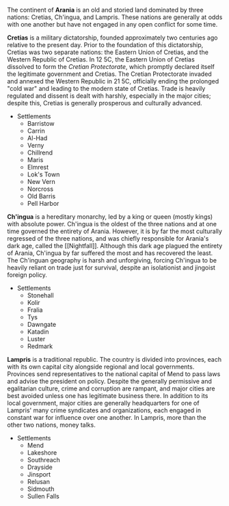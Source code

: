 The continent of **Arania** is an old and storied land dominated by three nations: Cretias, Ch'ingua, and Lampris. These nations are generally at odds with one another but have not engaged in any open conflict for some time. 

**Cretias** is a military dictatorship, founded approximately two centuries ago relative to the present day. Prior to the foundation of this dictatorship, Cretias was two separate nations: the Eastern Union of Cretias, and the Western Republic of Cretias. In 12 5C, the Eastern Union of Cretias dissolved to form the *Cretian Protectorate*, which promptly declared itself the legitimate government and Cretias. The Cretian Protectorate invaded and annexed the Western Republic in 21 5C, officially ending the prolonged "cold war" and leading to the modern state of Cretias. Trade is heavily regulated and dissent is dealt with harshly, especially in the major cities; despite this, Cretias is generally prosperous and culturally advanced.
- Settlements
	- Barristow
	- Carrin
	- Al-Had
	- Verny
	- Chillrend
	- Maris
	- Elmrest
	- Lok's Town
	- New Vern
	- Norcross
	- Old Barris
	- Pell Harbor

**Ch'ingua** is a hereditary monarchy, led by a king or queen (mostly kings) with absolute power. Ch'ingua is the oldest of the three nations and at one time governed the entirety of Arania. However, it is by far the most culturally regressed of the three nations, and was chiefly responsible for Arania's dark age, called the [[Nightfall]]. Although this dark age plagued the entirety of Arania, Ch'ingua by far suffered the most and has recovered the least. The Ch'inguan geography is harsh and unforgiving, forcing Ch'ingua to be heavily reliant on trade just for survival, despite an isolationist and jingoist foreign policy.
- Settlements
	- Stonehall
	- Kolir
	- Fralia
	- Tys
	- Dawngate
	- Katadin
	- Luster
	- Redmark

**Lampris** is a traditional republic. The country is divided into provinces, each with its own capital city alongside regional and local governments. Provinces send representatives to the national capital of Mend to pass laws and advise the president on policy. Despite the generally permissive and egalitarian culture, crime and corruption are rampant, and major cities are best avoided unless one has legitimate business there. In addition to its local government, major cities are generally headquarters for one of Lampris' many crime syndicates and organizations, each engaged in constant war for influence over one another. In Lampris, more than the other two nations, money talks. 
- Settlements
	- Mend
	- Lakeshore
	- Southreach
	- Drayside
	- Jinsport
	- Relusan
	- Sidmouth
	- Sullen Falls

